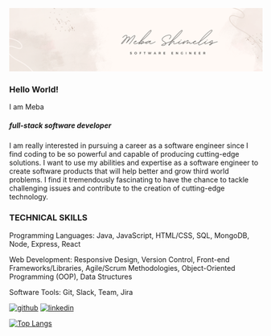 ![I am full-stack software developer](https://github.com/m-s1621/m-s1621/blob/main/LinkedIn%20Banner.png)
### Hello World!
I am Meba
##### full-stack software developer

I am really interested in pursuing a career as a software engineer since I find coding to be so powerful and capable of producing cutting-edge solutions. I want to use my abilities and expertise as a software engineer to create software products that will help better and grow third world problems. I find it tremendously fascinating to have the chance to tackle challenging issues and contribute to the creation of cutting-edge technology. 

### TECHNICAL SKILLS

Programming Languages: Java, JavaScript, HTML/CSS, SQL, MongoDB, Node, Express, React

Web Development: Responsive Design, Version Control, Front-end Frameworks/Libraries, Agile/Scrum Methodologies, Object-Oriented Programming (OOP), Data Structures

Software Tools: Git, Slack, Team, Jira

[<img src='https://cdn.jsdelivr.net/npm/simple-icons@3.0.1/icons/github.svg' alt='github' height='40'>](https://github.com/m-s1621)  [<img src='https://cdn.jsdelivr.net/npm/simple-icons@3.0.1/icons/linkedin.svg' alt='linkedin' height='40'>](https://www.linkedin.com/in/https://www.linkedin.com/in/meba-shimelis//)  

[![Top Langs](https://github-readme-stats.vercel.app/api/top-langs/?username=m-s1621)](https://github.com/anuraghazra/github-readme-stats)

